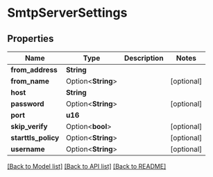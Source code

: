 # SmtpServerSettings

## Properties

Name | Type | Description | Notes
------------ | ------------- | ------------- | -------------
**from_address** | **String** |  | 
**from_name** | Option<**String**> |  | [optional]
**host** | **String** |  | 
**password** | Option<**String**> |  | [optional]
**port** | **u16** |  | 
**skip_verify** | Option<**bool**> |  | [optional]
**starttls_policy** | Option<**String**> |  | [optional]
**username** | Option<**String**> |  | [optional]

[[Back to Model list]](../README.md#documentation-for-models) [[Back to API list]](../README.md#documentation-for-api-endpoints) [[Back to README]](../README.md)


